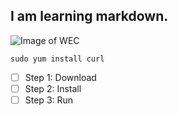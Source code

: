## I am learning markdown.

![Image of WEC](https://external-content.duckduckgo.com/iu/?u=https%3A%2F%2Ftse1.mm.bing.net%2Fth%3Fid%3DOIP.XI-ioCilReE2W04e5cF82QHaEK%26pid%3DApi&f=1&ipt=d100f054d0545d00ce755e5ed3e90571e8a6b22ad1d7f00bb86f4d7e5cbaac21&ipo=images)

```
sudo yum install curl
```

- [ ] Step 1: Download
- [ ] Step 2: Install
- [ ] Step 3: Run
